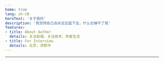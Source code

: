 ```yaml
---
home: true
lang: zh-CN
heroText: '关于我的'
description: '我觉得自己会永远生猛下去，什么也锤不了我'
features: 
- title: About Author
  details: 关注前端，关注技术，热爱生活
- title: For Interview
  details: 北京，求职中
---
```

---

<myself />

<back-to-top />